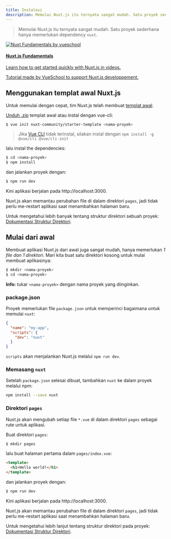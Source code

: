 ```yaml
---
title: Instalasi
description: Memulai Nuxt.js itu ternyata sangat mudah. Satu proyek sederhana hanya memerlukan dependency `nuxt`
---
```


> Memulai Nuxt.js itu ternyata sangat mudah. Satu proyek sederhana hanya memerlukan dependency `nuxt`.

<div>
  <a href="https://vueschool.io/courses/nuxtjs-fundamentals/?friend=nuxt" target="_blank" class="Promote">
    <img src="/nuxt-fundamentals.png" alt="Nuxt Fundamentals by vueschool"/>
    <div class="Promote__Content">
      <h4 class="Promote__Content__Title">Nuxt.js Fundamentals</h4>
      <p class="Promote__Content__Description">Learn how to get started quickly with Nuxt.js in videos.</p>
      <p class="Promote__Content__Signature">Tutorial made by VueSchool to support Nuxt.js developpement.</p>
    </div>
  </a>
</div>

## Menggunakan templat awal Nuxt.js

Untuk memulai dengan cepat, tim Nuxt.js telah membuat [templat awal](https://github.com/nuxt-community/starter-template).

[Unduh .zip](https://github.com/nuxt-community/starter-template/archive/master.zip) templat awal atau instal dengan vue-cli:

```bash
$ vue init nuxt-community/starter-template <nama-proyek>
```

> Jika [Vue CLI](https://github.com/vuejs/vue-cli) tidak terinstal, silakan instal dengan `npm install -g @vue/cli @vue/cli-init`

lalu instal the dependencies:

```bash
$ cd <nama-proyek>
$ npm install
```

dan jalankan proyek dengan:

```bash
$ npm run dev
```

Kini aplikasi berjalan pada http://localhost:3000.

<div class="Alert">

Nuxt.js akan memantau perubahan file di dalam direktori <code>pages</code>, jadi tidak perlu me-restart aplikasi saat menambahkan halaman baru.

</div>

Untuk mengetahui lebih banyak tentang struktur direktori sebuah proyek: [Dokumentasi Struktur Direktori](/guide/directory-structure).

## Mulai dari awal

Membuat aplikasi Nuxt.js dari awal juga sangat mudah, hanya memerlukan *1 file dan 1 direktori*. Mari kita buat satu direktori kosong untuk mulai membuat aplikasinya:

```bash
$ mkdir <nama-proyek>
$ cd <nama-proyek>
```

<div class="Alert Alert--nuxt-green">

<b>Info:</b> tukar <code>&lt;nama-proyek&gt;</nom-du-projet></code> dengan nama proyek yang diinginkan.

</div>

### package.json

Proyek memerlukan file `package.json` untuk memperinci bagaimana untuk memulai `nuxt`:

```json
{
  "name": "my-app",
  "scripts": {
    "dev": "nuxt"
  }
}
```

`scripts` akan menjalankan Nuxt.js melalui `npm run dev`.

### Memasang `nuxt`

Setelah `package.json` selesai dibuat, tambahkan `nuxt` ke dalam proyek melalui npm:

```bash
npm install --save nuxt
```

### Direktori `pages`

Nuxt.js akan mengubah setiap file `*.vue` di dalam direktori `pages` sebagai rute untuk aplikasi.

Buat direktori `pages`:

```bash
$ mkdir pages
```

lalu buat halaman pertama dalam `pages/index.vue`:

```html
<template>
  <h1>Hello world!</h1>
</template>
```

dan jalankan proyek dengan:

```bash
$ npm run dev
```

Kini aplikasi berjalan pada http://localhost:3000.

<div class="Alert">

Nuxt.js akan memantau perubahan file di dalam direktori <code>pages</code>, jadi tidak perlu me-restart aplikasi saat menambahkan halaman baru.

</div>

Untuk mengetahui lebih lanjut tentang struktur direktori pada proyek: [Dokumentasi Struktur Direktori](/guide/directory-structure).
